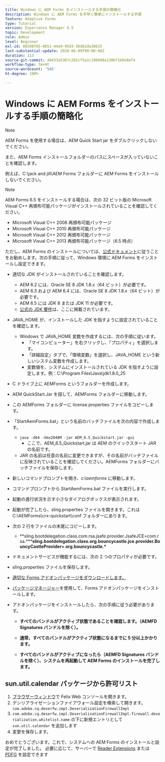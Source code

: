 ```yaml
---
title: Windows に AEM Forms をインストールする手順の簡略化
description: Windows に AEM Forms を手早く簡単にインストールする手順
feature: Adaptive Forms
type: Tutorial
version: Experience Manager 6.5
topic: Development
role: Admin
level: Beginner
exl-id: 80288765-0b51-44a9-95d3-3bdb2da38615
last-substantial-update: 2020-06-09T00:00:00Z
duration: 113
source-git-commit: 48433a5367c281cf5a1c106b08a1306f1b0e8ef4
workflow-type: tm+mt
source-wordcount: '545'
ht-degree: 100%

---
```


# Windows に AEM Forms をインストールする手順の簡略化

>[!NOTE]
>
>AEM Forms を使用する場合は、AEM Quick Start jar をダブルクリックしないでください。
>
>また、AEM Forms インストールフォルダーのパスにスペースが入っていないことを確認します。
>
>例えば、C:\jack and jill\AEM Forms フォルダーに AEM Forms をインストールしないでください。

>[!NOTE]
>
>AEM Forms 6.5 をインストールする場合は、次の 32 ビット版の Microsoft Visual C++ 再頒布可能パッケージがインストールされていることを確認してください。
>
>* Microsoft Visual C++ 2008 再頒布可能パッケージ
>* Microsoft Visual C++ 2010 再頒布可能パッケージ
>* Microsoft Visual C++ 2012 再頒布可能パッケージ
>* Microsoft Visual C++ 2013 再頒布可能パッケージ（6.5 時点）

ただし、AEM Forms のインストールについては、[公式ドキュメント](https://helpx.adobe.com/jp/experience-manager/6-3/forms/using/installing-configuring-aem-forms-osgi.html)に従うことをお勧めします。次の手順に従って、Windows 環境に AEM Forms をインストールし設定できます。

* 適切な JDK がインストールされていることを確認します。
   * AEM 6.2 には、Oracle SE 8 JDK 1.8.x（64 ビット）が必要です。
   * AEM 6.3 および AEM 6.4 には、Oracle SE 8 JDK 1.8.x（64 ビット）が必要です。
   * AEM 6.5 には JDK 8 または JDK 11 が必要です。
   * [公式の JDK 要件](https://experienceleague.adobe.com/docs/experience-manager-65/deploying/introduction/technical-requirements.html?lang=ja)は、ここに掲載されています。
* JAVA_HOME が、インストールした JDK を指すように設定されていることを確認します。
   * Windows で JAVA_HOME 変数を作成するには、次の手順に従います。
      * 「マイコンピューター」を右クリックし、「プロパティ」を選択します。
      * 「詳細設定」タブで、「環境変数」を選択し、JAVA_HOME という新しいシステム変数を作成します。
      * 変数値を、システムにインストールされている JDK を指すように設定します。例：C:\Program Files\Java\jdk1.8.0_25

* C ドライブ上に AEMForms というフォルダーを作成します。
* AEM QuickStart.Jar を探して、AEMForms フォルダーに移動します。
* この AEMForms フォルダーに license.properties ファイルをコピーします。
* 「StartAemForms.bat」という名前のバッチファイルを次の内容で作成します。
   * `java -d64 -Xmx2048M -jar AEM_6.5_Quickstart.jar -gui`
      * ここで、AEM_6.5_Quickstart.jar は AEM のクイックスタート JAR の名前です。
   * JAR の名前は任意の名前に変更できますが、その名前がバッチファイルに反映されていることを確認してください。AEMForms フォルダーにバッチファイルを保存します。

* 新しいコマンドプロンプトを開き、_c:\aemforms_ に移動します。

* コマンドプロンプトから StartAemForms.bat ファイルを実行します。

* 起動の進行状況を示す小さなダイアログボックスが表示されます。

* 起動が完了したら、sling.properties ファイルを開きます。これは C:\AEMForms\crx-quickstart\conf フォルダーにあります。

* 次の 2 行をファイルの末尾にコピーします。
   * **sling.bootdelegation.class.com.rsa.jsafe.provider.JsafeJCE=com.rsa.&#42;****sling.bootdelegation.class.org.bouncycastle.jce.provider.BouncyCastleProvider= org.bouncycastle.&#42;**
* ドキュメントサービスが機能するには、次の 2 つのプロパティが必要です。
* sling.properties ファイルを保存します。
* [適切な Forms アドオンパッケージをダウンロードします。](https://experienceleague.adobe.com/docs/experience-manager-release-information/aem-release-updates/forms-updates/aem-forms-releases.html?lang=ja)
* [パッケージマネージャー](http://localhost:4502/crx/packmgr/index.jsp)を使用して、Forms アドオンパッケージをインストールします。
* アドオンパッケージをインストールしたら、次の手順に従う必要があります。

   * **すべてのバンドルがアクティブ状態であることを確認します。（AEMFD Signatures バンドルを除く）。**
   * **通常、すべてのバンドルがアクティブ状態になるまでに 5 分以上かかります。**

   * **すべてのバンドルがアクティブになったら（AEMFD Signatures バンドルを除く）、システムを再起動して AEM Forms のインストールを完了します。**

## sun.util.calendar パッケージから許可リスト

1. [ブラウザーウィンドウ](http://localhost:4502/system/console/configMgr)で Felix Web コンソールを開きます。
1. デシリアライゼーションファイアウォール設定を検索して開きます。`com.adobe.cq.deserfw.impl.DeserializationFirewallImpl`
1. `com.adobe.cq.deserfw.impl.DeserializationFirewallImpl.firewall.deserialization.whitelist.name` の下に新規エントリとして `sun.util.calendar` を追加します
1. 変更を保存します。

おめでとうございます。これで、システムへの AEM Forms のインストールと設定が完了しました。
必要に応じて、サーバーで [Reader Extensions](https://experienceleague.adobe.com/docs/experience-manager-learn/forms/document-services/configuring-reader-extension-osgi.html?lang=ja) または [PDFG](https://experienceleague.adobe.com/docs/experience-manager-65/forms/install-aem-forms/osgi-installation/install-configure-document-services.html?lang=ja) を設定できます
